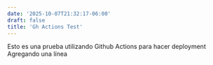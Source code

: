 ```yaml
---
date: '2025-10-07T21:32:17-06:00'
draft: false
title: 'Gh Actions Test'
---
```

Esto es una prueba utilizando Github Actions para hacer deployment
Agregando una línea
